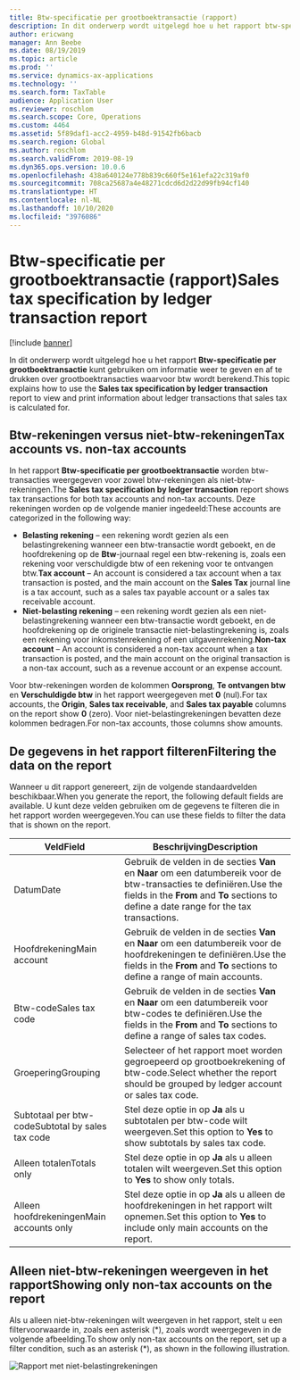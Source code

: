 ```yaml
---
title: Btw-specificatie per grootboektransactie (rapport)
description: In dit onderwerp wordt uitgelegd hoe u het rapport btw-specificatie per grootboektransactie kunt gebruiken om informatie weer te geven en af te drukken over grootboektransacties waarvoor btw wordt berekend.
author: ericwang
manager: Ann Beebe
ms.date: 08/19/2019
ms.topic: article
ms.prod: ''
ms.service: dynamics-ax-applications
ms.technology: ''
ms.search.form: TaxTable
audience: Application User
ms.reviewer: roschlom
ms.search.scope: Core, Operations
ms.custom: 4464
ms.assetid: 5f89daf1-acc2-4959-b48d-91542fb6bacb
ms.search.region: Global
ms.author: roschlom
ms.search.validFrom: 2019-08-19
ms.dyn365.ops.version: 10.0.6
ms.openlocfilehash: 438a640124e778b839c660f5e161efa22c319af0
ms.sourcegitcommit: 708ca25687a4e48271cdcd6d2d22d99fb94cf140
ms.translationtype: HT
ms.contentlocale: nl-NL
ms.lasthandoff: 10/10/2020
ms.locfileid: "3976086"
---
```

# <a name="sales-tax-specification-by-ledger-transaction-report"></a><span data-ttu-id="ce8e0-103">Btw-specificatie per grootboektransactie (rapport)</span><span class="sxs-lookup"><span data-stu-id="ce8e0-103">Sales tax specification by ledger transaction report</span></span>
[!include [banner](../includes/banner.md)]

<span data-ttu-id="ce8e0-104">In dit onderwerp wordt uitgelegd hoe u het rapport **Btw-specificatie per grootboektransactie** kunt gebruiken om informatie weer te geven en af te drukken over grootboektransacties waarvoor btw wordt berekend.</span><span class="sxs-lookup"><span data-stu-id="ce8e0-104">This topic explains how to use the **Sales tax specification by ledger transaction** report to view and print information about ledger transactions that sales tax is calculated for.</span></span>

## <a name="tax-accounts-vs-non-tax-accounts"></a><span data-ttu-id="ce8e0-105">Btw-rekeningen versus niet-btw-rekeningen</span><span class="sxs-lookup"><span data-stu-id="ce8e0-105">Tax accounts vs. non-tax accounts</span></span>

<span data-ttu-id="ce8e0-106">In het rapport **Btw-specificatie per grootboektransactie** worden btw-transacties weergegeven voor zowel btw-rekeningen als niet-btw-rekeningen.</span><span class="sxs-lookup"><span data-stu-id="ce8e0-106">The **Sales tax specification by ledger transaction** report shows tax transactions for both tax accounts and non-tax accounts.</span></span> <span data-ttu-id="ce8e0-107">Deze rekeningen worden op de volgende manier ingedeeld:</span><span class="sxs-lookup"><span data-stu-id="ce8e0-107">These accounts are categorized in the following way:</span></span>

- <span data-ttu-id="ce8e0-108">**Belasting rekening** – een rekening wordt gezien als een belastingrekening wanneer een btw-transactie wordt geboekt, en de hoofdrekening op de **Btw**-journaal regel een btw-rekening is, zoals een rekening voor verschuldigde btw of een rekening voor te ontvangen btw.</span><span class="sxs-lookup"><span data-stu-id="ce8e0-108">**Tax account** – An account is considered a tax account when a tax transaction is posted, and the main account on the **Sales Tax** journal line is a tax account, such as a sales tax payable account or a sales tax receivable account.</span></span>
- <span data-ttu-id="ce8e0-109">**Niet-belasting rekening** – een rekening wordt gezien als een niet-belastingrekening wanneer een btw-transactie wordt geboekt, en de hoofdrekening op de originele transactie niet-belastingrekening is, zoals een rekening voor inkomstenrekening of een uitgavenrekening.</span><span class="sxs-lookup"><span data-stu-id="ce8e0-109">**Non-tax account** – An account is considered a non-tax account when a tax transaction is posted, and the main account on the original transaction is a non-tax account, such as a revenue account or an expense account.</span></span>

<span data-ttu-id="ce8e0-110">Voor btw-rekeningen worden de kolommen **Oorsprong**, **Te ontvangen btw** en **Verschuldigde btw** in het rapport weergegeven met **0** (nul).</span><span class="sxs-lookup"><span data-stu-id="ce8e0-110">For tax accounts, the **Origin**, **Sales tax receivable**, and **Sales tax payable** columns on the report show **0** (zero).</span></span> <span data-ttu-id="ce8e0-111">Voor niet-belastingrekeningen bevatten deze kolommen bedragen.</span><span class="sxs-lookup"><span data-stu-id="ce8e0-111">For non-tax accounts, those columns show amounts.</span></span>

## <a name="filtering-the-data-on-the-report"></a><span data-ttu-id="ce8e0-112">De gegevens in het rapport filteren</span><span class="sxs-lookup"><span data-stu-id="ce8e0-112">Filtering the data on the report</span></span>

<span data-ttu-id="ce8e0-113">Wanneer u dit rapport genereert, zijn de volgende standaardvelden beschikbaar.</span><span class="sxs-lookup"><span data-stu-id="ce8e0-113">When you generate the report, the following default fields are available.</span></span> <span data-ttu-id="ce8e0-114">U kunt deze velden gebruiken om de gegevens te filteren die in het rapport worden weergegeven.</span><span class="sxs-lookup"><span data-stu-id="ce8e0-114">You can use these fields to filter the data that is shown on the report.</span></span>

| <span data-ttu-id="ce8e0-115">Veld</span><span class="sxs-lookup"><span data-stu-id="ce8e0-115">Field</span></span>                      | <span data-ttu-id="ce8e0-116">Beschrijving</span><span class="sxs-lookup"><span data-stu-id="ce8e0-116">Description</span></span> |
|----------------------------|-------------|
| <span data-ttu-id="ce8e0-117">Datum</span><span class="sxs-lookup"><span data-stu-id="ce8e0-117">Date</span></span>                       | <span data-ttu-id="ce8e0-118">Gebruik de velden in de secties **Van** en **Naar** om een datumbereik voor de btw-transacties te definiëren.</span><span class="sxs-lookup"><span data-stu-id="ce8e0-118">Use the fields in the **From** and **To** sections to define a date range for the tax transactions.</span></span> |
| <span data-ttu-id="ce8e0-119">Hoofdrekening</span><span class="sxs-lookup"><span data-stu-id="ce8e0-119">Main account</span></span>               | <span data-ttu-id="ce8e0-120">Gebruik de velden in de secties **Van** en **Naar** om een datumbereik voor de hoofdrekeningen te definiëren.</span><span class="sxs-lookup"><span data-stu-id="ce8e0-120">Use the fields in the **From** and **To** sections to define a range of main accounts.</span></span> |
| <span data-ttu-id="ce8e0-121">Btw-code</span><span class="sxs-lookup"><span data-stu-id="ce8e0-121">Sales tax code</span></span>             | <span data-ttu-id="ce8e0-122">Gebruik de velden in de secties **Van** en **Naar** om een datumbereik voor btw-codes te definiëren.</span><span class="sxs-lookup"><span data-stu-id="ce8e0-122">Use the fields in the **From** and **To** sections to define a range of sales tax codes.</span></span> |
| <span data-ttu-id="ce8e0-123">Groepering</span><span class="sxs-lookup"><span data-stu-id="ce8e0-123">Grouping</span></span>                   | <span data-ttu-id="ce8e0-124">Selecteer of het rapport moet worden gegroepeerd op grootboekrekening of btw-code.</span><span class="sxs-lookup"><span data-stu-id="ce8e0-124">Select whether the report should be grouped by ledger account or sales tax code.</span></span> |
| <span data-ttu-id="ce8e0-125">Subtotaal per btw-code</span><span class="sxs-lookup"><span data-stu-id="ce8e0-125">Subtotal by sales tax code</span></span> | <span data-ttu-id="ce8e0-126">Stel deze optie in op **Ja** als u subtotalen per btw-code wilt weergeven.</span><span class="sxs-lookup"><span data-stu-id="ce8e0-126">Set this option to **Yes** to show subtotals by sales tax code.</span></span> |
| <span data-ttu-id="ce8e0-127">Alleen totalen</span><span class="sxs-lookup"><span data-stu-id="ce8e0-127">Totals only</span></span>                | <span data-ttu-id="ce8e0-128">Stel deze optie in op **Ja** als u alleen totalen wilt weergeven.</span><span class="sxs-lookup"><span data-stu-id="ce8e0-128">Set this option to **Yes** to show only totals.</span></span> |
| <span data-ttu-id="ce8e0-129">Alleen hoofdrekeningen</span><span class="sxs-lookup"><span data-stu-id="ce8e0-129">Main accounts only</span></span>         | <span data-ttu-id="ce8e0-130">Stel deze optie in op **Ja** als u alleen de hoofdrekeningen in het rapport wilt opnemen.</span><span class="sxs-lookup"><span data-stu-id="ce8e0-130">Set this option to **Yes** to include only main accounts on the report.</span></span> |

## <a name="showing-only-non-tax-accounts-on-the-report"></a><span data-ttu-id="ce8e0-131">Alleen niet-btw-rekeningen weergeven in het rapport</span><span class="sxs-lookup"><span data-stu-id="ce8e0-131">Showing only non-tax accounts on the report</span></span>

<span data-ttu-id="ce8e0-132">Als u alleen niet-btw-rekeningen wilt weergeven in het rapport, stelt u een filtervoorwaarde in, zoals een asterisk (\*), zoals wordt weergegeven in de volgende afbeelding.</span><span class="sxs-lookup"><span data-stu-id="ce8e0-132">To show only non-tax accounts on the report, set up a filter condition, such as an asterisk (\*), as shown in the following illustration.</span></span>

![Rapport met niet-belastingrekeningen](media/taxspecperledgertrans.png)

